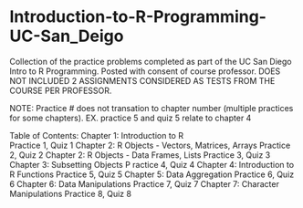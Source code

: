 # Introduction-to-R-Programming-UC-San_Deigo
Collection of the practice problems completed as part of the UC San Diego Intro to R Programming. Posted with consent of course professor. DOES NOT INCLUDED 2 ASSIGNMENTS CONSIDERED AS TESTS FROM THE COURSE PER PROFESSOR.

NOTE: Practice # does not transation to chapter number (multiple practices for some chapters). EX. practice 5 and quiz 5 relate to chapter 4

Table of Contents:
  Chapter 1: Introduction to R    
    Practice 1, Quiz 1
  Chapter 2: R Objects - Vectors, Matrices, Arrays 
    Practice 2, Quiz 2
  Chapter 2: R Objects - Data Frames, Lists 
    Practice 3, Quiz 3
  Chapter 3: Subsetting Objects P
    ractice 4, Quiz 4
  Chapter 4: Introduction to R Functions 
    Practice 5, Quiz 5
  Chapter 5: Data Aggregation 
    Practice 6, Quiz 6
  Chapter 6: Data Manipulations 
    Practice 7, Quiz 7
  Chapter 7: Character Manipulations 
    Practice 8, Quiz 8
